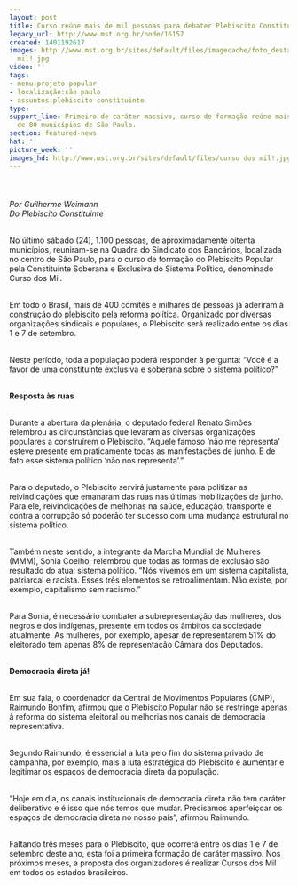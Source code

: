 ```yaml
---
layout: post
title: Curso reúne mais de mil pessoas para debater Plebiscito Constituinte
legacy_url: http://www.mst.org.br/node/16157
created: 1401192617
images: http://www.mst.org.br/sites/default/files/imagecache/foto_destaque/curso dos
  mil!.jpg
video: ''
tags:
- menu:projeto popular
- localização:são paulo
- assuntos:plebiscito constituinte
type: 
support_line: Primeiro de caráter massivo, curso de formação reúne mais de mil pessoas
  de 80 municípios de São Paulo.
section: featured-news
hat: ''
picture_week: ''
images_hd: http://www.mst.org.br/sites/default/files/curso dos mil!.jpg
---
```

<p><img style="margin: 10px;" src="http://www.mst.org.br/sites/default/files/curso%20dos%20mil.jpg" alt=""><br><em><br>Por Guilherme Weimann<br>Do Plebiscito Constituinte</em></p><p><br>No último sábado (24), 1.100 pessoas, de aproximadamente oitenta municípios, reuniram-se na Quadra do Sindicato dos Bancários, localizada no centro de São Paulo, para o curso de formação do Plebiscito Popular pela Constituinte Soberana e Exclusiva do Sistema Político, denominado Curso dos Mil.</p><p><br>Em todo o Brasil, mais de 400 comitês e milhares de pessoas já aderiram à construção do plebiscito pela reforma política. Organizado por diversas organizações sindicais e populares, o Plebiscito será realizado entre os dias 1 e 7 de setembro.</p><p><br>Neste período, toda a população poderá responder à pergunta: “Você é a favor de uma constituinte exclusiva e soberana sobre o sistema político?”</p><p><strong><br>Resposta às ruas</strong></p><p><br>Durante a abertura da plenária, o deputado federal Renato Simões relembrou as circunstâncias que levaram as diversas organizações populares a construírem o Plebiscito. “Aquele famoso ‘não me representa’ esteve presente em praticamente todas as manifestações de junho. E de fato esse sistema político ‘não nos representa’.”</p><p><br>Para o deputado, o Plebiscito servirá justamente para politizar as reivindicações que emanaram das ruas nas últimas mobilizações de junho. Para ele, reivindicações de melhorias na saúde, educação, transporte e contra a corrupção só poderão ter sucesso com uma mudança estrutural no sistema político.</p><p><br>Também neste sentido, a integrante da Marcha Mundial de Mulheres (MMM), Sonia Coelho, relembrou que todas as formas de exclusão são resultado do atual sistema político. “Nós vivemos em um sistema capitalista, patriarcal e racista. Esses três elementos se retroalimentam. Não existe, por exemplo, capitalismo sem racismo.”</p><p><br>Para Sonia, é necessário combater a subrepresentação das mulheres, dos negros e dos indígenas, presente em todos os âmbitos da sociedade atualmente. As mulheres, por exemplo, apesar de representarem 51% do eleitorado tem apenas 8% de representação Câmara dos Deputados.</p><p><br><strong>Democracia direta já!</strong></p><p><br>Em sua fala, o coordenador da Central de Movimentos Populares (CMP), Raimundo Bonfim, afirmou que o Plebiscito Popular não se restringe apenas à reforma do sistema eleitoral ou melhorias nos canais de democracia representativa.</p><p><br>Segundo Raimundo, é essencial a luta pelo fim do sistema privado de campanha, por exemplo, mais a luta estratégica do Plebiscito é aumentar e legitimar os espaços de democracia direta da população.</p><p><br>“Hoje em dia, os canais institucionais de democracia direta não tem caráter deliberativo e é isso que nós temos que mudar. Precisamos aperfeiçoar os espaços de democracia direta no nosso país”, afirmou Raimundo.</p><p><br>Faltando três meses para o Plebiscito, que ocorrerá entre os dias 1 e 7 de setembro deste ano, esta foi a primeira formação de caráter massivo. Nos próximos meses, a proposta dos organizadores é realizar Cursos dos Mil em todos os estados brasileiros.</p><div>&nbsp;</div>
